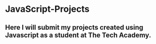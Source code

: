 # JavaScript-Projects
## Here I will submit my projects created using Javascript as a student at The Tech Academy.